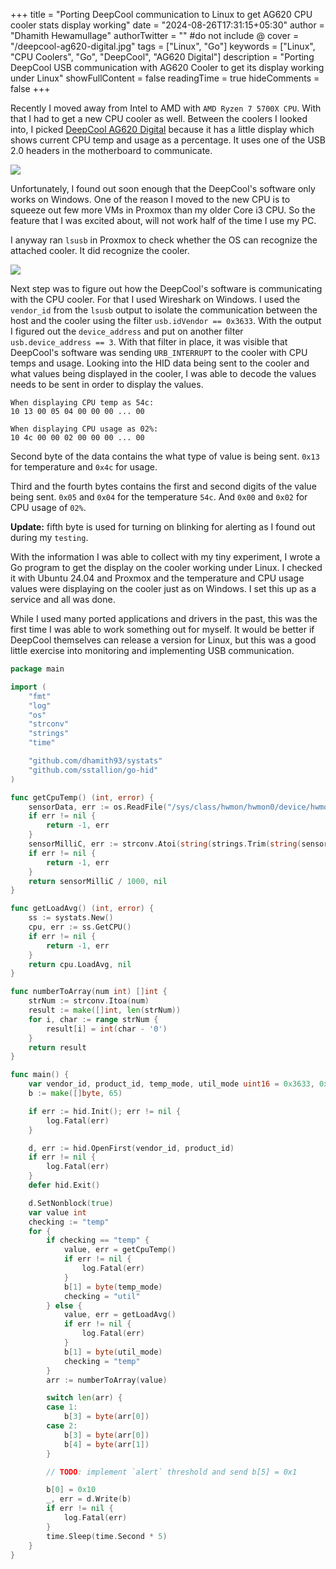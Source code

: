 +++
title = "Porting DeepCool communication to Linux to get AG620 CPU cooler stats display working"
date = "2024-08-26T17:31:15+05:30"
author = "Dhamith Hewamullage"
authorTwitter = "" #do not include @
cover = "/deepcool-ag620-digital.jpg"
tags = ["Linux", "Go"]
keywords = ["Linux", "CPU Coolers", "Go", "DeepCool", "AG620 Digital"]
description = "Porting DeepCool USB communication with AG620 Cooler to get its display working under Linux"
showFullContent = false
readingTime = true
hideComments = false
+++

Recently I moved away from Intel to AMD with `AMD Ryzen 7 5700X CPU`. With that I had to get a new CPU cooler as well. Between the coolers I looked into, I picked [DeepCool AG620 Digital](https://www.deepcool.com/products/Cooling/cpuaircoolers/AG620-DIGITAL-BK-Temperature-Display-Cooler-1700-AM5/2023/17664.shtml) because it has a little display which shows current CPU temp and usage as a percentage. It uses one of the USB 2.0 headers in the motherboard to communicate. 

![](/cooler_promo.png)

Unfortunately, I found out soon enough that the DeepCool's software only works on Windows. One of the reason I moved to the new CPU is to squeeze out few more VMs in Proxmox than my older Core i3 CPU. So the feature that I was excited about, will not work half of the time I use my PC. 

I anyway ran `lsusb` in Proxmox to check whether the OS can recognize the attached cooler. It did recognize the cooler. 

![](/lsusb_output.png)

Next step was to figure out how the DeepCool's software is communicating with the CPU cooler. For that I used Wireshark on Windows. I used the `vendor_id` from the `lsusb` output to isolate the communication between the host and the cooler using the filter `usb.idVendor == 0x3633`. With the output I figured out the `device_address` and put on another filter `usb.device_address == 3`. With that filter in place, it was visible that DeepCool's software was sending `URB_INTERRUPT` to the cooler with CPU temps and usage. Looking into the HID data being sent to the cooler and what values being displayed in the cooler, I was able to decode the values needs to be sent in order to display the values.

```
When displaying CPU temp as 54c:
10 13 00 05 04 00 00 00 ... 00 

When displaying CPU usage as 02%:
10 4c 00 00 02 00 00 00 ... 00
```

Second byte of the data contains the what type of value is being sent. `0x13` for temperature and `0x4c` for usage.

Third and the fourth bytes contains the first and second digits of the value being sent. `0x05` and `0x04` for the temperature `54c`. And `0x00` and `0x02` for CPU usage of `02%`. 

**Update:** fifth byte is used for turning on blinking for alerting as I found out during my `testing`.

With the information I was able to collect with my tiny experiment, I wrote a Go program to get the display on the cooler working under Linux. I checked it with Ubuntu 24.04 and Proxmox and the temperature and CPU usage values were displaying on the cooler just as on Windows. I set this up as a service and all was done. 

While I used many ported applications and drivers in the past, this was the first time I was able to work something out for myself. It would be better if DeepCool themselves can release a version for Linux, but this was a good little exercise into monitoring and implementing USB communication.

```go
package main

import (
	"fmt"
	"log"
	"os"
	"strconv"
	"strings"
	"time"

	"github.com/dhamith93/systats"
	"github.com/sstallion/go-hid"
)

func getCpuTemp() (int, error) {
	sensorData, err := os.ReadFile("/sys/class/hwmon/hwmon0/device/hwmon/hwmon0/temp1_input")
	if err != nil {
		return -1, err
	}
	sensorMilliC, err := strconv.Atoi(string(strings.Trim(string(sensorData), "\n")))
	if err != nil {
		return -1, err
	}
	return sensorMilliC / 1000, nil
}

func getLoadAvg() (int, error) {
	ss := systats.New()
	cpu, err := ss.GetCPU()
	if err != nil {
		return -1, err
	}
	return cpu.LoadAvg, nil
}

func numberToArray(num int) []int {
	strNum := strconv.Itoa(num)
	result := make([]int, len(strNum))
	for i, char := range strNum {
		result[i] = int(char - '0')
	}
	return result
}

func main() {
	var vendor_id, product_id, temp_mode, util_mode uint16 = 0x3633, 0x0008, 0x13, 0x4c
	b := make([]byte, 65)

	if err := hid.Init(); err != nil {
		log.Fatal(err)
	}

	d, err := hid.OpenFirst(vendor_id, product_id)
	if err != nil {
		log.Fatal(err)
	}
	defer hid.Exit()

	d.SetNonblock(true)
	var value int
	checking := "temp"
	for {
		if checking == "temp" {
			value, err = getCpuTemp()
			if err != nil {
				log.Fatal(err)
			}
			b[1] = byte(temp_mode)
			checking = "util"
		} else {
			value, err = getLoadAvg()
			if err != nil {
				log.Fatal(err)
			}
			b[1] = byte(util_mode)
			checking = "temp"
		}
		arr := numberToArray(value)

		switch len(arr) {
		case 1:
			b[3] = byte(arr[0])
		case 2:
			b[3] = byte(arr[0])
			b[4] = byte(arr[1])
		}

		// TODO: implement `alert` threshold and send b[5] = 0x1

		b[0] = 0x10
		_, err = d.Write(b)
		if err != nil {
			log.Fatal(err)
		}
		time.Sleep(time.Second * 5)
	}
}

```

